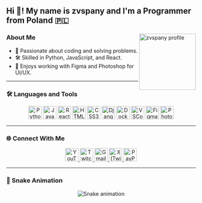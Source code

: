 <h2 align="left">Hi 👋! My name is zvspany and I'm a Programmer from Poland 🇵🇱</h2>

###

<img align="right" height="150" src="https://raw.githubusercontent.com/zvspany/zvspany/main/assets/profile-pic.jpg" alt="zvspany profile" />

### About Me

- 🌟 Passionate about coding and solving problems.
- 🛠️ Skilled in Python, JavaScript, and React.
- 🎨 Enjoys working with Figma and Photoshop for UI/UX.

---

### 🛠️ Languages and Tools

<div align="center">
  <img src="https://cdn.jsdelivr.net/gh/devicons/devicon/icons/python/python-original.svg" height="35" alt="Python" />
  <img src="https://cdn.jsdelivr.net/gh/devicons/devicon/icons/javascript/javascript-original.svg" height="35" alt="JavaScript" />
  <img src="https://cdn.jsdelivr.net/gh/devicons/devicon/icons/react/react-original.svg" height="35" alt="React" />
  <img src="https://cdn.jsdelivr.net/gh/devicons/devicon/icons/html5/html5-original.svg" height="35" alt="HTML5" />
  <img src="https://cdn.jsdelivr.net/gh/devicons/devicon/icons/css3/css3-original.svg" height="35" alt="CSS3" />
  <img src="https://cdn.jsdelivr.net/gh/devicons/devicon/icons/django/django-plain.svg" height="35" alt="Django" />
  <img src="https://cdn.jsdelivr.net/gh/devicons/devicon/icons/docker/docker-original.svg" height="35" alt="Docker" />
  <img src="https://cdn.jsdelivr.net/gh/devicons/devicon/icons/vscode/vscode-original.svg" height="35" alt="VSCode" />
  <img src="https://cdn.jsdelivr.net/gh/devicons/devicon/icons/figma/figma-original.svg" height="35" alt="Figma" />
  <img src="https://cdn.jsdelivr.net/gh/devicons/devicon/icons/photoshop/photoshop-plain.svg" height="35" alt="Photoshop" />
</div>

---

### 🌐 Connect With Me

<div align="center">
  <a href="https://www.youtube.com/@zvspany" target="_blank">
    <img src="https://img.shields.io/static/v1?message=YouTube&logo=youtube&label=&color=FF0000&logoColor=white&style=for-the-badge" height="35" alt="YouTube" />
  </a>
  <a href="https://www.twitch.tv/zvspany" target="_blank">
    <img src="https://img.shields.io/static/v1?message=Twitch&logo=twitch&label=&color=9146FF&logoColor=white&style=for-the-badge" height="35" alt="Twitch" />
  </a>
  <a href="mailto:zvspany@gmail.com" target="_blank">
    <img src="https://img.shields.io/static/v1?message=Gmail&logo=gmail&label=&color=D14836&logoColor=white&style=for-the-badge" height="35" alt="Gmail" />
  </a>
  <a href="https://x.com/zvspany" target="_blank">
    <img src="https://cdn.jsdelivr.net/gh/devicons/devicon/icons/twitter/twitter-original.svg" height="35" alt="X (Twitter)" />
  </a>
  <a href="https://www.paypal.com/paypalme/zvspanyy" target="_blank">
    <img src="https://img.shields.io/static/v1?message=PayPal&logo=paypal&label=&color=00457C&logoColor=white&style=for-the-badge" height="35" alt="PayPal" />
  </a>
</div>

---

### 🐍 Snake Animation

<div align="center">
  <img src="https://raw.githubusercontent.com/zvspany/zvspany/output/snake.yml" alt="Snake animation" />
</div>
